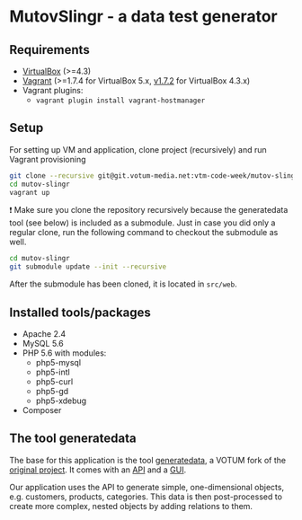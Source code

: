 
# MutovSlingr - a data test generator

## Requirements

* [VirtualBox](https://www.virtualbox.org/wiki/Downloads) (>=4.3)
* [Vagrant](https://www.vagrantup.com/downloads.html) (>=1.7.4 for VirtualBox 5.x, [v1.7.2](https://www.vagrantup.com/download-archive/v1.7.2.html) for VirtualBox 4.3.x)
* Vagrant plugins:
  * `vagrant plugin install vagrant-hostmanager`

## Setup

For setting up VM and application, clone project (recursively) and run Vagrant provisioning
```bash
git clone --recursive git@git.votum-media.net:vtm-code-week/mutov-slingr.git
cd mutov-slingr
vagrant up
```

:exclamation: Make sure you clone the repository recursively because the generatedata tool (see below) is included as a submodule.
Just in case you did only a regular clone, run the following command to checkout the submodule as well.
```bash
cd mutov-slingr
git submodule update --init --recursive
```
After the submodule has been cloned, it is located in `src/web`. 

## Installed tools/packages
- Apache 2.4
- MySQL 5.6
- PHP 5.6 with modules: 
  - php5-mysql 
  - php5-intl 
  - php5-curl 
  - php5-gd 
  - php5-xdebug 
- Composer

## The tool generatedata
 
The base for this application is the tool [generatedata](https://github.com/votum/generatedata), a VOTUM fork of the [original project](https://github.com/benkeen/generatedata).
It comes with an [API](http://api.mutov-slingr.votum-local.de) and a [GUI](http://gui.mutov-slingr.votum-local.de).

Our application uses the API to generate simple, one-dimensional objects, e.g. customers, products, categories.
This data is then post-processed to create more complex, nested objects by adding relations to them. 
